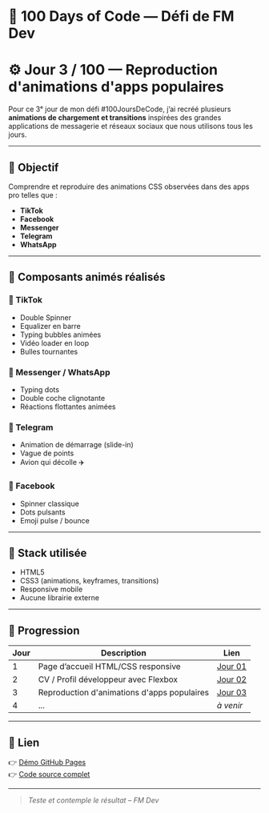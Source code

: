# 🚀 100 Days of Code — Défi de FM Dev
# ⚙️ Jour 3 / 100 — Reproduction d'animations d'apps populaires

Pour ce 3ᵉ jour de mon défi #100JoursDeCode, j’ai recréé plusieurs **animations de chargement et transitions** inspirées des grandes applications de messagerie et réseaux sociaux que nous utilisons tous les jours.

---

## 🎯 Objectif
Comprendre et reproduire des animations CSS observées dans des apps pro telles que :
- **TikTok**
- **Facebook**
- **Messenger**
- **Telegram**
- **WhatsApp**

---

## 🧩 Composants animés réalisés
### 🔵 TikTok
- Double Spinner
- Equalizer en barre
- Typing bubbles animées
- Vidéo loader en loop
- Bulles tournantes

### 💬 Messenger / WhatsApp
- Typing dots
- Double coche clignotante
- Réactions flottantes animées

### 📨 Telegram
- Animation de démarrage (slide-in)
- Vague de points
- Avion qui décolle ✈️

### 🔄 Facebook
- Spinner classique
- Dots pulsants
- Emoji pulse / bounce

---

## 🔧 Stack utilisée
- HTML5
- CSS3 (animations, keyframes, transitions)
- Responsive mobile
- Aucune librairie externe

---

## 📅 Progression

| Jour | Description | Lien |
|------|-------------|------|
| 1 | Page d’accueil HTML/CSS responsive | [Jour 01](./jour-01) |
| 2 | CV / Profil développeur avec Flexbox | [Jour 02](./jour-02) |
| 3 | Reproduction d'animations d'apps populaires | [Jour 03](./jour-03) |
| 4 | ... | _à venir_ |

---

## 🔗 Lien
👉 [Démo GitHub Pages](https://franckmanichedev.github.io/-100DaysOfCode/jour-03/)  
👉 [Code source complet](https://github.com/franckmanichedev/-100DaysOfCode/tree/main/jour-03)

---

> _Teste et contemple le résultat – FM Dev_